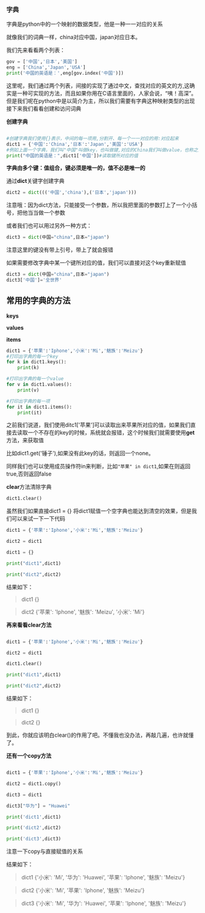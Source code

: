 ### 字典

字典是python中的一个映射的数据类型，他是一种一一对应的关系

就像我们的词典一样，china对应中国，japan对应日本。

我们先来看看两个列表：

```py
gov = ['中国','日本','美国']
eng = ['China','Japan','USA']
print('中国的英语是：',eng[gov.index('中国')])
```

这里呢，我们通过两个列表，间接的实现了通过中文，查找对应的英文的方,这确实是一种可实现的方法，而且如果你用在C语言里面的，人家会说，“咦！高深”。但是我们呢在python中是以简介为主，所以我们需要有字典这种映射类型的出现
接下来我们看看创建和访问词典

**创建字典**

```py

#创建字典我们使用{}表示，中间的每一项用,分割开、每一个一一对应的用:对应起来
dict1 = {'中国':'China','日本':'Japan','美国':'USA'}
#例如上面一个字典，我们叫"中国"叫做key，也叫做键,对应的China我们叫做value，也称之为值
print("中国的英语是：",dict1['中国'])#读取键所对应的值


```

**字典由多个键：值组合，键必须是唯一的，值不必是唯一的**

通过**dict**关键字创建字典

```py
dict2 = dict((('中国','china'),('日本','japan')))

```

注意哦：因为dict方法，只能接受一个参数，所以我把里面的参数打上了一个小括号，把他当当做一个参数

或者我们也可以用过另外一种方式：

```py
dict3 = dict(中国="china",日本="japan")

```

注意这里的键没有带上引号，带上了就会报错

如果需要修改字典中某一个键所对应的值，我们可以直接对这个key重新赋值

```py
dict3 = dict(中国="china",日本="japan")
dict3['中国']='全世界'
```

## 常用的字典的方法

**keys**

**values**

**items**

```py
dict1 = {'苹果':'Iphone','小米':'Mi','魅族':'Meizu'}
#打印出字典的每一个key
for k in dict1.keys():
    print(k)

#打印出字典的每一个value 
for v in dict1.values():
    print(v)

#打印出字典的每一项
for it in dict1.items():
    print(it)
```

之前我们说道，我们使用ditc1\['苹果'\]可以读取出来苹果所对应的值，如果我们直接去读取一个不存在的key的时候，系统就会报错，这个时候我们就需要使用**get**方法，来获取值

比如dict1.get\('锤子'\),如果没有此key的话，则返回一个none。

同样我们也可以使用成员操作符in来判断，比如`"苹果" in dict1`,如果在则返回true,否则返回false

**clear**方法清除字典

```py
dict1.clear()
```

虽然我们如果直接dict1 = {} 将dict1赋值一个空字典也能达到清空的效果，但是我们可以来试一下一下代码

```py
dict1 = {'苹果':'Iphone','小米':'Mi','魅族':'Meizu'}

dict2 = dict1

dict1 = {}

print("dict1",dict1)

print("dict2",dict2)
```

结果如下：

>dict1 {}

>dict2 {'苹果': 'Iphone', '魅族': 'Meizu', '小米': 'Mi'}


**再来看看clear方法**

```py

dict1 = {'苹果':'Iphone','小米':'Mi','魅族':'Meizu'}

dict2 = dict1

dict1.clear()

print("dict1",dict1)

print("dict2",dict2)
```
结果如下：

>dict1 {}

>dict2 {}

到此，你就应该明白clear()的作用了吧。不懂我也没办法，再敲几遍，也许就懂了。


**还有一个copy方法**

```py

dict1 = {'苹果':'Iphone','小米':'Mi','魅族':'Meizu'}

dict2 = dict1.copy()

dict3 = dict1

dict3["华为"] = "Huawei"

print('dict1',dict1)

print('dict2',dict2)

print('dict3',dict3)

```
注意一下copy与直接赋值的关系

结果如下：

>dict1 {'小米': 'Mi', '华为': 'Huawei', '苹果': 'Iphone', '魅族': 'Meizu'}

>dict2 {'小米': 'Mi', '苹果': 'Iphone', '魅族': 'Meizu'}

>dict3 {'小米': 'Mi', '华为': 'Huawei', '苹果': 'Iphone', '魅族': 'Meizu'}

